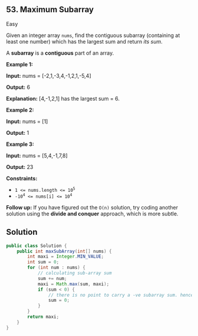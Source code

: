 ## 53\. Maximum Subarray

Easy

Given an integer array `nums`, find the contiguous subarray (containing at least one number) which has the largest sum and return _its sum_.

A **subarray** is a **contiguous** part of an array.

**Example 1:**

**Input:** nums = [-2,1,-3,4,-1,2,1,-5,4]

**Output:** 6

**Explanation:** [4,-1,2,1] has the largest sum = 6. 

**Example 2:**

**Input:** nums = [1]

**Output:** 1 

**Example 3:**

**Input:** nums = [5,4,-1,7,8]

**Output:** 23 

**Constraints:**

*   <code>1 <= nums.length <= 10<sup>5</sup></code>
*   <code>-10<sup>4</sup> <= nums[i] <= 10<sup>4</sup></code>

**Follow up:** If you have figured out the `O(n)` solution, try coding another solution using the **divide and conquer** approach, which is more subtle.

## Solution

```java
public class Solution {
    public int maxSubArray(int[] nums) {
        int maxi = Integer.MIN_VALUE;
        int sum = 0;
        for (int num : nums) {
            // calculating sub-array sum
            sum += num;
            maxi = Math.max(sum, maxi);
            if (sum < 0) {
                // there is no point to carry a -ve subarray sum. hence setting to 0
                sum = 0;
            }
        }
        return maxi;
    }
}
```